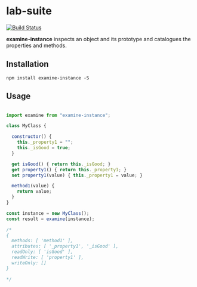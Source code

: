 
# lab-suite

[![Build Status](https://travis-ci.org/midknight41/examine-instance.svg?branch=master)](https://travis-ci.org/midknight41/examine-instance) 

**examine-instance** inspects an object and its prototype and catalogues the properties and methods.

## Installation

```
npm install examine-instance -S
```

## Usage

```js

import examine from "examine-instance";

class MyClass {

  constructor() {
    this._property1 = "";
    this._isGood = true;
  }

  get isGood() { return this._isGood; }
  get property1() { return this._property1; }
  set property1(value) { this._property1 = value; }

  method1(value) {
    return value;
  }
}

const instance = new MyClass();
const result = examine(instance);

/*
{ 
  methods: [ 'method1' ],
  attributes: [ '_property1', '_isGood' ],
  readOnly: [ 'isGood' ],
  readWrite: [ 'property1' ],
  writeOnly: []
}

*/
```
